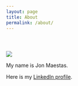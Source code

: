 ```yaml
---
layout: page
title: About
permalink: /about/
---
```

<img src='https://avatars.githubusercontent.com/u/14333179?s=460&u=0042990fdc6c24a02e0d98f78d3f9129bfe62339&v=4' style='display: block; margin-left: auto; margin-right: auto; padding-top: 40px' />

My name is Jon Maestas.

Here is my [LinkedIn profile](https://www.linkedin.com/in/jonmaestas/).
